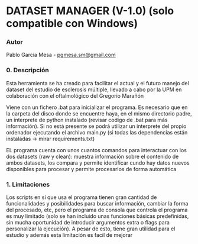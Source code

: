 
# DATASET MANAGER (V-1.0) (solo compatible con Windows)

### Autor
 Pablo García Mesa - pgmesa.sm@gmail.com

### 0. Descripción
Esta herramienta se ha creado para facilitar el actual y el futuro manejo del dataset del estudio de esclerosis múltiple,
llevado a cabo por la UPM en colaboración con el oftalmológico del Gregorio Marañón 

Viene con un fichero .bat para inicializar el programa. Es necesario que en la carpeta del disco donde se encuentre haya, en 
el mismo directorio padre, un interprete de python instalado (revisar codigo de .bat para más información). Si no está presente se podrá utilizar un interprete del propio ordenador ejecutando el archivo main.py (si todas las dependencias están instaladas -> mirar requirements.txt)

EL programa cuenta con unos cuantos comandos para interactuar con los dos datasets (raw y clean): muestra información 
sobre el contenido de ambos datasets, los compara y permite identificar cundo hay datos nuevos disponibles para procesar
y permite procesarlos de forma automática

### 1. Limitaciones
Los scripts en sí que usa el programa tienen gran cantidad de funcionalidades y posibilidades para buscar información, cambiar la forma del procesado, etc, pero el programa de consola que controla el programa es muy limitado (solo se han incluido unas funciones básicas predefinidas, sin mucha oportunidad de introducir argumentos extra o flags para personalizar la ejecución). A pesar de esto, tiene gran utilidad para el estudio y además esta limitación es facil de mejorar